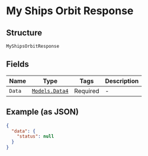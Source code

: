 
# My Ships Orbit Response

## Structure

`MyShipsOrbitResponse`

## Fields

| Name | Type | Tags | Description |
|  --- | --- | --- | --- |
| `Data` | [`Models.Data4`](../../doc/models/data-4.md) | Required | - |

## Example (as JSON)

```json
{
  "data": {
    "status": null
  }
}
```

